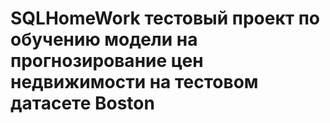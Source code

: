 # SQLHomeWork тестовый проект по обучению модели на прогнозирование цен недвижимости на тестовом датасете Boston

